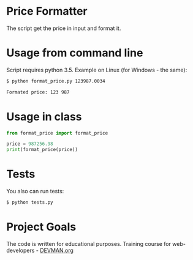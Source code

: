 # Price Formatter

The script get the price in input and format it.
  
# Usage from command line
  
Script requires python 3.5. Example on Linux (for Windows - the same):

```bash
$ python format_price.py 123987.0034

Formated price: 123 987
```

# Usage in class

```python
from format_price import format_price

price = 987256.98
print(format_price(price))
```

# Tests

You also can run tests:

```bash
$ python tests.py
```

# Project Goals

The code is written for educational purposes. Training course for web-developers - [DEVMAN.org](https://devman.org)
